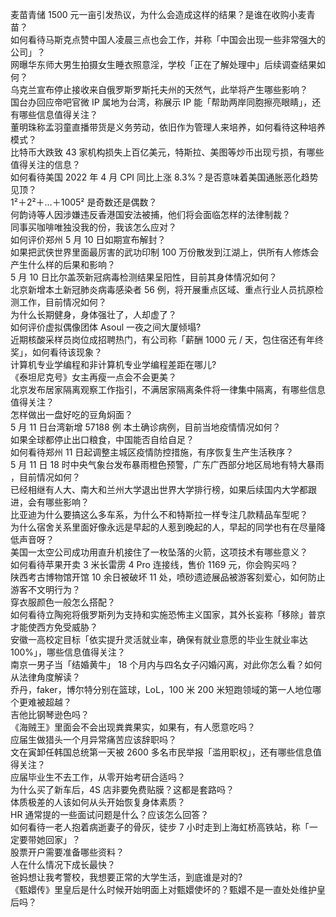 麦苗青储 1500 元一亩引发热议，为什么会造成这样的结果？是谁在收购小麦青苗？  
如何看待马斯克点赞中国人凌晨三点也会工作，并称「中国会出现一些非常强大的公司」？  
网曝华东师大男生拍摄女生睡衣照意淫，学校「正在了解处理中」后续调查结果如何？  
乌克兰宣布停止接收来自俄罗斯罗斯托夫州的天然气，此举将产生哪些影响？  
国台办回应帝吧官微 IP 属地为台湾，称展示 IP 能「帮助两岸同胞擦亮眼睛」，还有哪些信息值得关注？  
董明珠称孟羽童直播带货是义务劳动，依旧作为管理人来培养，如何看待这种培养模式？  
比特币大跌致 43 家机构损失上百亿美元，特斯拉、美图等炒币出现亏损，有哪些值得关注的信息？  
如何看待美国 2022 年 4 月 CPI 同比上涨 8.3%？是否意味着美国通胀恶化趋势见顶？  
1²＋2²＋…＋1005² 是奇数还是偶数？  
何韵诗等人因涉嫌违反香港国安法被捕，他们将会面临怎样的法律制裁？  
同事买咖啡唯独没我的份，我该怎么应对？  
如何评价郑州 5 月 10 日如期宣布解封？  
如果把武侠世界里面最厉害的武功印制 100 万份散发到江湖上，供所有人修炼会产生什么样的后果和影响？  
5 月 10 日比尔盖茨新冠病毒检测结果呈阳性，目前其身体情况如何？  
北京新增本土新冠肺炎病毒感染者 56 例，将开展重点区域、重点行业人员抗原检测工作，目前情况如何？  
为什么长期健身，身体强壮了，人却虚了？  
如何评价虚拟偶像团体 Asoul 一夜之间大厦倾塌?  
近期核酸采样员岗位成招聘热门，有公司称「薪酬 1000 元 / 天，包住宿还有年终奖」，如何看待该现象？  
计算机专业学编程和非计算机专业学编程差距在哪儿?  
《泰坦尼克号》女主再瘦一点会不会更美？  
北京发布居家隔离观察工作指引，不满居家隔离条件将一律集中隔离，有哪些信息值得关注？  
怎样做出一盘好吃的豆角焖面？  
5 月 11 日台湾新增 57188 例 本土确诊病例，目前当地疫情情况如何？  
如果全球都停止出口粮食，中国能否自给自足？  
如何看待郑州 11 日起调整主城区疫情防控措施，有序恢复生产生活秩序？  
5 月 11 日 18 时中央气象台发布暴雨橙色预警，广东广西部分地区局地有特大暴雨 ，目前情况如何？  
已经相继有人大、南大和兰州大学退出世界大学排行榜，如果后续国内大学都跟进，会有哪些影响？  
比亚迪为什么要搞这么多车系，为什么不和特斯拉一样专注几款精品车型呢？  
为什么宿舍关系里面好像永远是早起的人惹到晚起的人，早起的同学也有在尽量降低声音呀？  
美国一太空公司成功用直升机接住了一枚坠落的火箭，这项技术有哪些意义？  
如何看待苹果开卖 3 米长雷雳 4 Pro 连接线，售价 1169 元，你会购买吗？  
陕西考古博物馆开馆 10 余日被破坏 11 处，喷砂遗迹展品被游客刻爱心，如何防止游客不文明行为？  
穿衣服颜色一般怎么搭配？  
如何看待立陶宛将俄罗斯列为支持和实施恐怖主义国家，其外长妄称「移除」普京才能使西方免受威胁？  
安徽一高校定目标「依实提升灵活就业率，确保有就业意愿的毕业生就业率达 100%」，哪些信息值得关注？  
南京一男子当「结婚黄牛」 18 个月内与四名女子闪婚闪离，对此你怎么看？如何从法律角度解读？  
乔丹，faker，博尔特分别在篮球，LoL，100 米 200 米短跑领域的第一人地位哪个更难被超越？  
吉他比钢琴逊色吗？  
《海贼王》里面会不会出现粪粪果实，如果有，有人愿意吃吗？  
应届生做猎头一个月异常痛苦应该辞职吗？  
文在寅卸任韩国总统第一天被 2600 多名市民举报「滥用职权」，还有哪些信息值得关注？  
应届毕业生不去工作，从零开始考研合适吗？  
为什么买了新车后，4S 店非要免费贴膜？这都是套路吗？  
体质极差的人该如何从头开始恢复身体素质？  
HR 通常提的一些面试问题是什么？应该怎么回答？  
如何看待一老人抱着病逝妻子的骨灰，徒步 7 小时走到上海虹桥高铁站，称「一定要带她回家」？  
股票开户需要准备哪些资料？  
人在什么情况下成长最快？  
爸妈想让我考警校，我想要正常的大学生活，到底谁是对的?  
《甄嬛传》里皇后是什么时候开始明面上对甄嬛使坏的？甄嬛不是一直处处维护皇后吗？  
